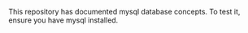 This repository has documented mysql database concepts. To test it, ensure you have mysql installed.
